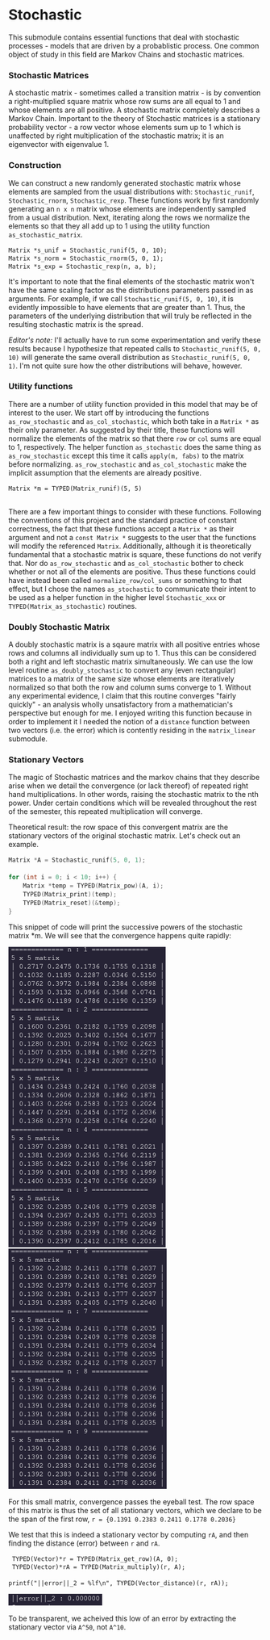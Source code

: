 # Stochastic

<!-- This submodule was a natural evolution after taking a stochastic processes class that focused on the evolution of mo -->
This submodule contains essential functions that deal with stochastic processes - models that are driven by a probablistic process. One common object of study in this field are Markov Chains and stochastic matrices.

### Stochastic Matrices

A stochastic matrix - sometimes called a transition matrix - is by convention a right-multiplied square matrix whose row sums are all equal to 1 and whose elements are all positive. A stochastic matrix completely describes a Markov Chain. Important to the theory of Stochastic matrices is a stationary probability vector - a row vector whose elements sum up to 1 which is unaffected by right multiplication of the stochastic matrix; it is an eigenvector with eigenvalue 1.

### Construction

We can construct a new randomly generated stochastic matrix whose elements are sampled from the usual distributions with: `Stochastic_runif`, `Stochastic_rnorm`, `Stochastic_rexp`. These functions work by first randomly generating an `n x n` matrix whose elements are independently sampled from a usual distribution. Next, iterating along the rows we normalize the elements so that they all add up to 1 using the utility function `as_stochastic_matrix`.

```
Matrix *s_unif = Stochastic_runif(5, 0, 10);
Matrix *s_norm = Stochastic_rnorm(5, 0, 1);
Matrix *s_exp = Stochastic_rexp(n, a, b);
```

It's important to note that the final elements of the stochastic matrix won't have the same scaling factor as the distributions parameters passed in as arguments. For example, if we call `Stochastic_runif(5, 0, 10)`, it is evidently impossible to have elements that are greater than 1. Thus, the parameters of the underlying distribution that will truly be reflected in the resulting stochastic matrix is the spread.

*Editor's note:* I'll actually have to run some experimentation and verify these results because I hypothesize that repeated calls to `Stochastic_runif(5, 0, 10)` will generate the same overall distribution as `Stochastic_runif(5, 0, 1)`. I'm not quite sure how the other distributions will behave, however.

### Utility functions

There are a number of utility function provided in this model that may be of interest to the user. We start off by introducing the functions `as_row_stochastic` and `as_col_stochastic`, which both take in a `Matrix *` as their only parameter. As suggested by their title, these functions will normalize the elements of the matrix so that there `row` or `col` sums are equal to 1, respectively. The helper function `as_stochastic` does the same thing as `as_row_stochastic` except this time it calls `apply(m, fabs)` to the matrix before normalizing. `as_row_stochastic` and `as_col_stochastic` make the implicit assumption that the elements are already positive.

```
Matrix *m = TYPED(Matrix_runif)(5, 5)


```

There are a few important things to consider with these functions. Following the conventions of this project and the standard practice of constant correctness, the fact that these functions accept a `Matrix *` as their argument and not a `const Matrix *` suggests to the user that the functions will modify the referenced `Matrix`. Additionally, although it is theoretically fundamental that a stochastic matrix is square, these functions do not verify that. Nor do `as_row_stochastic` and `as_col_stochastic` bother to check whether or not all of the elements are positive. Thus these functions could have instead been called `normalize_row/col_sums` or something to that effect, but I chose the names `as_stochastic` to communicate their intent to be used as a helper function in the higher level `Stochastic_xxx` or `TYPED(Matrix_as_stochastic)` routines.

### Doubly Stochastic Matrix

A doubly stochastic matrix is a sqaure matrix with all positive entries whose rows and columns all individually sum up to 1. Thus this can be considered both a right and left stochastic matrix simultaneously. We can use the low level routine `as_doubly_stochastic` to convert any (even rectangular) matrices to a matrix of the same size whose elements are iteratively normalized so that both the row and column sums converge to 1. Without any experimental evidence, I claim that this routine converges "fairly quickly" - an analysis wholly unsatisfactory from a mathematician's perspective but enough for me. I enjoyed writing this function because in order to implement it I needed the notion of a `distance` function between two vectors (i.e. the error) which is contently residing in the `matrix_linear` submodule.

### Stationary Vectors

The magic of Stochastic matrices and the markov chains that they describe arise when we detail the convergence (or lack thereof) of repeated right hand multiplications. In other words, raising the stochastic matrix to the nth power. Under certain conditions which will be revealed throughout the rest of the semester, this repeated multiplication will converge.

Theoretical result: the row space of this convergent matrix are the stationary vectors of the original stochastic matrix. Let's check out an example.

```C
Matrix *A = Stochastic_runif(5, 0, 1);

for (int i = 0; i < 10; i++) {
    Matrix *temp = TYPED(Matrix_pow)(A, i);
    TYPED(Matrix_print)(temp);
    TYPED(Matrix_reset)(&temp);
}
```

This snippet of code will print the successive powers of the stochastic matrix *m. We will see that the convergence happens quite rapidly:

![matrix power](../media/mat_pow_first.png)
![matrix power second](../media/mat_pow_sec.png)

For this small matrix, convergence passes the eyeball test. The row space of this matrix is thus the set of all stationary vectors, which we declare to be the span of the first row, `r = {0.1391 0.2383 0.2411 0.1778 0.2036}`

We test that this is indeed a stationary vector by computing `rA`, and then finding the distance (error) between `r` and `rA`.

```
 TYPED(Vector)*r = TYPED(Matrix_get_row)(A, 0);
 TYPED(Vector)*rA = TYPED(Matrix_multiply)(r, A);

printf("||error||_2 = %lf\n", TYPED(Vector_distance)(r, rA));
```

![error](../media/error.png)

To be transparent, we acheived this low of an error by extracting the stationary vector via `A^50`, not `A^10`.

